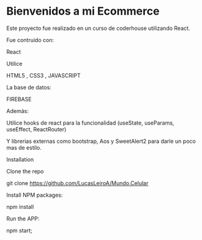 # Bienvenidos a mi Ecommerce

Este proyecto fue realizado en un curso de coderhouse utilizando React.

Fue contruido con:

React

Utilice

HTML5 , CSS3 , JAVASCRIPT

La base de datos:

FIREBASE

Además:

Utilice hooks de react para la funcionalidad (useState, useParams, useEffect, ReactRouter)

Y librerias externas como bootstrap, Aos y SweetAlert2 para darle un poco mas de estilo.

Installation

Clone the repo

git clone https://github.com/LucasLeiroA/Mundo.Celular

Install NPM packages:

npm install

Run the APP:

npm start;
